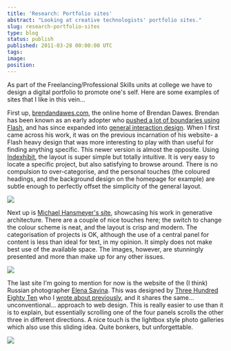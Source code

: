 ```yaml
---
title: 'Research: Portfolio sites'
abstract: "Looking at creative technologists' portfolio sites."
slug: research-portfolio-sites
type: blog
status: publish
published: 2011-03-28 00:00:00 UTC
tags: 
image: 
position: 
---
```


As part of the Freelancing/Professional Skills units at college we have
to design a digital portfolio to promote one's self. Here are some
examples of sites that I like in this vein...

First up, [brendandawes.com][1], the online home of
Brendan Dawes. Brendan has been known as an early adopter who [pushed a
lot of boundaries using Flash][2], and has since
expanded into [general interaction design][3]. When I
first came across his work, it was on the previous incarnation of his
website- a Flash heavy design that was more interesting to play with
than useful for finding anything specific. This newer version is almost
the opposite. Using [Indexhibit][4], the layout is
super simple but totally intuitive. It is very easy to locate a specific
project, but also satisfying to browse around. There is no compulsion to
over-categorise, and the personal touches (the coloured headings, and
the background design on the homepage for example) are subtle enough to
perfectly offset the simplicity of the general layout.

![](/images/dawes1.jpg)

Next up is [Michael Hansmeyer's site][6], showcasing
his work in generative architecture. There are a couple of nice touches
here; the switch to change the colour scheme is neat, and the layout is
crisp and modern. The categorisation of projects is OK, although the use
of a central panel for content is less than ideal for text, in my
opinion. It simply does not make best use of the available space. The
images, however, are stunningly presented and more than make up for any
other issues.

![](/images/hans1.jpg)

The last site I'm going to mention for now is the website of the (I
think) Russian photographer [Elena Savina][8]. This
was designed by [Three Hundred Eighty Ten][9] who I
[wrote about previously](/blog/net-art-research-pt-i-the389-com/), and
it shares the same... unconventional... approach to web design. This is
really easier to use than it is to explain, but essentially scrolling
one of the four panels scrolls the other three in different directions.
A nice touch is the lightbox style photo galleries which also use this
sliding idea. Quite bonkers, but unforgettable.

![](/images/389.jpg)



[1]: http://www.brendandawes.com/
[2]: http://www.brendandawes.com/project/new-masters-of-flash/
[3]: http://www.brendandawes.com/project/analog-in-digital-out/
[4]: http://www.indexhibit.org/
[6]: https://www.michael-hansmeyer.com/news.html?screenSize=1&color=1
[8]: http://www.sisterjezz.com/en#/photography/
[9]: http://the389.com/

